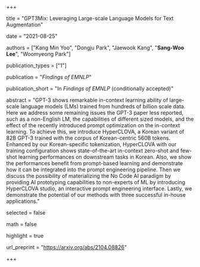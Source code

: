 +++

title = "GPT3Mix: Leveraging Large-scale Language Models for Text Augmentation"

date = "2021-08-25"

authors = ["Kang Min Yoo", "Dongju Park", "Jaewook Kang", "**Sang-Woo Lee**", "Woomyeong Park"]

publication_types = ["1"]

publication = "*Findings of EMNLP*"

publication_short = "In *Findings of EMNLP* (conditionally accepted)"

abstract = "GPT-3 shows remarkable in-context learning ability of large-scale language models (LMs) trained from hundreds of billion scale data. Here we address some remaining issues the GPT-3 paper less reported, such as a non-English LM, the capabilities of different sized models, and the effect of the recently introduced prompt optimization on the in-context learning. To achieve this, we introduce HyperCLOVA, a Korean variant of 82B GPT-3 trained with the corpus of Korean-centric 560B tokens. Enhanced by our Korean-specific tokenization, HyperCLOVA with our training configuration shows state-of-the-art in-context zero-shot and few-shot learning performances on downstream tasks in Korean. Also, we show the performances benefit from prompt-based learning and demonstrate how it can be integrated into the prompt engineering pipeline. Then we discuss the possibility of materializing the No Code AI paradigm by providing AI prototyping capabilities to non-experts of ML by introducing HyperCLOVA studio, an interactive prompt engineering interface. Lastly, we demonstrate the potential of our methods with three successful in-house applications."

selected = false

math = false

highlight = true

url_preprint = "https://arxiv.org/abs/2104.08826"

+++

